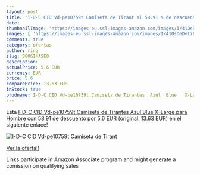 ```yaml
---
layout: post
title: 'I-D-C CID Vd-pe10759t Camiseta de Tirant al 58.91 % de descuento'
date: 
thumbnailImage: 'https://images-eu.ssl-images-amazon.com/images/I/41OsDeDvI7L._SL200_.jpg'
images: [ 'https://images-eu.ssl-images-amazon.com/images/I/41OsDeDvI7L._SL200_.jpg' ]
comments: true
category: ofertas
author: ring
slug: B00GI4ASE0
description:
actualPrice: 5.6 EUR
currency: EUR
price: 5.6
comparePrice: 13.63 EUR
inStock: true
prodname: I-D-C CID Vd-pe10759t Camiseta de Tirantes  Azul  Blue   X-Large para Hombre
---
```


Está [I-D-C CID Vd-pe10759t Camiseta de Tirantes  Azul  Blue   X-Large para Hombre](https://www.amazon.es/dp/B00GI4ASE0/?tag=tolees-21) con 58.91 de descuento por 5.6 EUR (original: 13.63 EUR) en el siguiente enlace!

[![I-D-C CID Vd-pe10759t Camiseta de Tirant](https://images-eu.ssl-images-amazon.com/images/I/41OsDeDvI7L._SL200_.jpg)](https://www.amazon.es/dp/B00GI4ASE0/?tag=tolees-21)

[Ver la oferta!!](https://www.amazon.es/dp/B00GI4ASE0/?tag=tolees-21)

Links participate in Amazon Associate program and might generate a comission on qualifying sales


